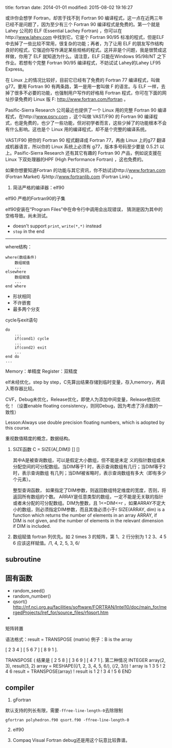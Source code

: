 title: fortran
date: 2014-01-01
modified: 2015-08-02 19:16:27

或许你会想学 Fortran，却苦于找不到 Fortran 90 编译程式，这一点在近两三年已经不是问题了，因为至少有三个 Fortran 90 编译程式是免费的。第一个就是Lahey 公司的 ELF (Essential Lachey Fortran) ，你可以在http://www.lahey.com 中找到它。它是个 Fortran 90/95 标准的程式，但是ELF 中去掉了一些比较不常用，很复杂的功能；再者，为了让用 ELF 的朋友写作结构良好的程式，它强迫你写作满足某些规格的程式。这并非是个问题，我是很赞成这样做，你用了 ELF 就知道为什么。请注意，ELF 只能在Windows 95/98/NT 之下作业。若想有个完整 Fortran 90/95 编译程式，不妨试试 Lahey的Lahey LF95 Express。

在 Linux 上的情况比较好，目前它已经有了免费的 Fortran 77 编译程式，叫做 g77。要用 Fortran 90 有两条路，第一是用一套叫做 F 的语言。与 ELF 一样，去掉了很多不必要的功能，也强制用户写作的好格局 Fortran 程式，你可在下面的网址抄录免费的 Linux 版 F: http://www.fortran.com/fortran 。

Pasific-Sierra Research 公司最近也提供了一个 Linux 用的完整 Fortran 90 编译程式，在http://www.psrv.com ，这个叫做 VAST/F90 的 Fortran 90 编译程式，也是免费的，也少了一些功能，但对初学者而言，这些少掉了的功能根本不会有什么影响。这也是个 Linux 用的编译程式，却不是个完整的编译系统。

VAST/F90 把你的 Fortran 90 程式翻译成 Fortran 77，再由 Linux 上的g77 翻译成机器语言，所以你的 Linux 系统上必须有 g77，版本多号码至少要是 0.5.21 以上。Pasific-Sierra Research 还有其它有趣的 Fortran 90 产品，例如说支援在Linux 下双处理器的HPF (High Performance Fortran) ，这也免费的。

如果你想要知道Fortran 的功能与其它资讯，你不妨试试http://www.fortran.com (Fortran Market) 与http://www.fortranlib.com (Fortran Link) 。



1. 简洁严格的编译器：elf90

elf90 严格的Fortran90的子集

elf90安装在“Program Files”中在命令行中调用会出现错误，
猜测是因为其中的空格导致。尚未测试。

- doesn't support `print`, `write(*,*)` instead
- `stop` in the end


----

where结构：

    where(数组条件)
	    数组赋值
		...
	elsewhere
		数组赋值
		...
	end where

* 形状相同
* 不许嵌套
* 最多两个分支

cycle与exit语句
		
    do
		...
		if(cond1) cycle
		...
		if(cond2) exit
		...
	end do
	...


Memory：单精度
Register：双精度

elf未经优化，step by step，C先算出结果存储到临时变量，存入memory，再调入寄存器比较。

CVF，Debug未优化，Release优化，即使人为添加中间变量，Release依旧优化！（设置enable floating consistency，则同Debug，因为考虑了浮点数的一致性）

Lesson:Always use double precision floating numbers, which is adopted by this course.

重视数值精度的概念，数据结构。	


1. SIZE函数  C = SIZE(A[,DIM]) [] []
   
   其中A是被查询数组，可以是假定大小数组，但不能是未定
义的指针数组或未分配空间的可分配数组。当DIM等于1
时，表示查询数组有几行；当DIM等于2时，表示查询数组
有几列；当DIM被省略时，表示查询数组有多大（即有多少
个元素）。
   
   整型查询函数，
   如果指定了DIM参数，则返回数组特定维度的宽度，否则，将返回所有数组的个数。
  ARRAY是任意类型的数组，一定不能是无关联的指针或者未分配的可分配数组。DIM为整数，且 1<=DIM<=r ，如果ARRAY不定大小的数组，则必须指定DIM参数，而且其值必须小于r
SIZE(ARRAY, dim) is a function which returns the number of elements in an array ARRAY, if DIM is not given, and the number of elements in the relevant dimension if DIM is included.

2. 数组赋值
fortran 列优先。如 2 times 3 的矩阵，第 1、2 行分别为 1 2 3、4 5 6
应该这样赋值。/1, 4, 2, 5, 3, 6/


## subroutine



## 固有函数

- random_seed()
- random_number()
- qsort() http://nf.nci.org.au/facilities/software/FORTRAN/Intel10/doc/main_for/mergedProjects/lref_for/source_files/rfqsort.htm
- 

矩阵转置

语法格式：result = TRANSPOSE (matrix) 
例子：B is the array 

[ 2 3 4 ]
[ 5 6 7 ]
[ 8 9 1 ].

TRANSPOSE ( 结果是
[ 2 5 8 ]
[ 3 6 9 ]
[ 4 7 1 ].
第二种情况
INTEGER array(2, 3), result(3, 2)
array = RESHAPE((/1, 2, 3, 4, 5, 6/), (/2, 3/))
! array is 1 3 5
! 2 4 6
result = TRANSPOSE(array)
! result is 1 2
! 3 4
! 5 6
END


## compiler
1. gFortran

默认支持的列长有限，需要`-ffree-line-length-0`去除限制

	gfortran polyhedron.f90 qsort.f90 -ffree-line-length-0

2. elf90

3. Compaq Visual Fortran
    debug还是用这个玩意比较靠谱。
